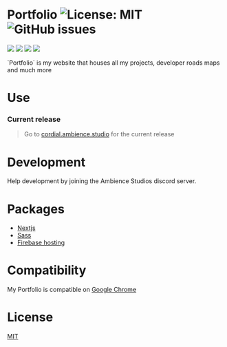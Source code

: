 # Portfolio ![License: MIT](https://img.shields.io/badge/license-MIT-brightgreen) ![GitHub issues](https://img.shields.io/github/issues/LCordial/myportfolio)

<p>   
   <img src="https://img.shields.io/badge/-Firebase-FFCA28?style=flat-square&logo=firebase&logoColor=black" />
   <img src="https://img.shields.io/badge/-Javascript-F7DF1E?style=flat-square&logo=javascript&logoColor=black" />
   <img src="https://img.shields.io/badge/-Sass-CC6699?style=flat-square&logo=sass&logoColor=white" />
   <img src="https://img.shields.io/badge/-Next.js-000000?style=flat-square&logo=next.js&logoColor=white" />
</p>
`Portfolio` is my website that houses all my projects, developer roads maps and much more

# Use

### Current release

> Go to [cordial.ambience.studio](https://cordial.ambience.studio) for the current release

# Development

Help development by joining the Ambience Studios discord server.

# Packages

- [Nextjs](https://nextjs.org/)
- [Sass](https://sass-lang.com/)
- [Firebase hosting](https://firebase.google.com/)

# Compatibility

My Portfolio is compatible on [Google Chrome](https://www.google.com/intl/en_au/chrome/)

# License

[MIT](https://github.com/LCordial/myportfolio/blob/master/LICENSE)
